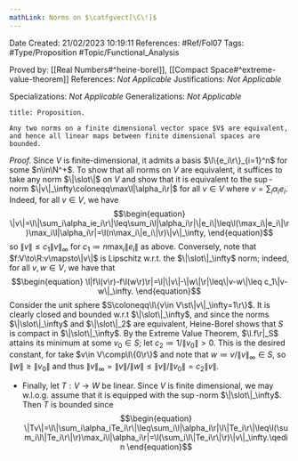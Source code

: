 ```yaml
---
mathLink: Norms on $\catfgvect[\C\!]$
---
```


<div class="topSpace"></div>

Date Created: 21/02/2023 10:19:11
References: #Ref/Fol07
Tags: #Type/Proposition #Topic/Functional_Analysis

Proved by: [[Real Numbers#^heine-borel]], [[Compact Space#^extreme-value-theorem]]
References: <i>Not Applicable</i>
Justifications: <i>Not Applicable</i>

Specializations: <i>Not Applicable</i>
Generalizations: <i>Not Applicable</i>

``` ad-Proposition
title: Proposition.

Any two norms on a finite dimensional vector space $V$ are equivalent, and hence all linear maps between finite dimensional spaces are bounded.

```

<i>Proof.</i> Since $V$ is finite-dimensional, it admits a basis $\l\{e_i\r\}_{i=1}^n$ for some $n\in\N^+$. To show that all norms on $V$ are equivalent, it suffices to take any norm $\|\slot\|$ on $V$ and show that it is equivalent to the $\sup$-norm $\|v\|_\infty\coloneqq\max\l|\alpha_i\r|$ for all $v\in V$ where $v=\sum_i\alpha_ie_i$. Indeed, for all $v\in V$, we have
$$\begin{equation}
    \|v\|=\l\|\sum_i\alpha_ie_i\r\|\leq\sum_i\l|\alpha_i\r|\|e_i\|\leq\l(\max_i\|e_i\|\r)\max_i\l|\alpha_i\r|=\l(n\max_i\|e_i\|\r)\|v\|_\infty,
\end{equation}$$
so $\|v\|\leq c_1\|v\|_\infty$ for $c_1\coloneqq n\max_i\|e_i\|$ as above. Conversely, note that $f:V\to\R:v\mapsto\|v\|$ is Lipschitz w.r.t. the $\|\slot\|_\infty$ norm; indeed, for all $v,w\in V$, we have that
$$\begin{equation}
    \l|f\l(v\r)-f\l(w\r)\r|=\l|\|v\|-\|w\|\r|\leq\|v-w\|\leq c_1\|v-w\|_\infty.
\end{equation}$$
Consider the unit sphere $S\coloneqq\l\{v\in V\st\|v\|_\infty=1\r\}$. It is clearly closed and bounded w.r.t $\|\slot\|_\infty$, and since the norms $\|\slot\|_\infty$ and $\|\slot\|_2$ are equivalent, Heine-Borel shows that $S$ is compact in $\|\slot\|_\infty$. By the Extreme Value Theorem, $\l.f\r|_S$ attains its minimum at some $v_0\in S$; let $c_2\coloneqq1/\|v_0\|>0$. This is the desired constant, for take $v\in V\comp\l\{0\r\}$ and note that $w\coloneqq v/\|v\|_\infty\in S$, so $\|w\|\geq\|v_0\|$ and thus $\|v\|_\infty=\|v\|/\|w\|\leq\|v\|/\|v_0\|=c_2\|v\|$.
* Finally, let $T:V\to W$ be linear. Since $V$ is finite dimensional, we may w.l.o.g. assume that it is equipped with the $\sup$-norm $\|\slot\|_\infty$. Then $T$ is bounded since
    $$\begin{equation}
        \|Tv\|=\l\|\sum_i\alpha_iTe_i\r\|\leq\sum_i\l|\alpha_i\r|\l\|Te_i\r\|\leq\l(\sum_i\l\|Te_i\r\|\r)\max_i\l|\alpha_i\r|=\l(\sum_i\l\|Te_i\r\|\r)\|v\|_\infty.\qedin
    \end{equation}$$
